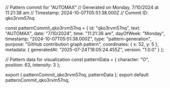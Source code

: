 // Pattern commit for "AUTOMAX"
// Generated on Monday, 7/10/2024 at 11:21:38 am
// Timestamp: 2024-10-07T05:51:38.000Z
// Commit ID: qko3rvm57nq

const patternCommit_qko3rvm57nq = {
  id: "qko3rvm57nq",
  text: "AUTOMAX",
  date: "7/10/2024",
  time: "11:21:38 am",
  dayOfWeek: "Monday",
  timestamp: "2024-10-07T05:51:38.000Z",
  type: "pattern-generation",
  purpose: "GitHub contribution graph pattern",
  coordinates: {
    x: 52,
    y: 5
  },
  metadata: {
    generatedAt: "2025-07-24T18:05:24.455Z",
    version: "1.0.0"
  }
};

// Pattern data for visualization
const patternData = {
  character: "O",
  position: 63,
  intensity: 3
};

export { patternCommit_qko3rvm57nq, patternData };
export default patternCommit_qko3rvm57nq;
